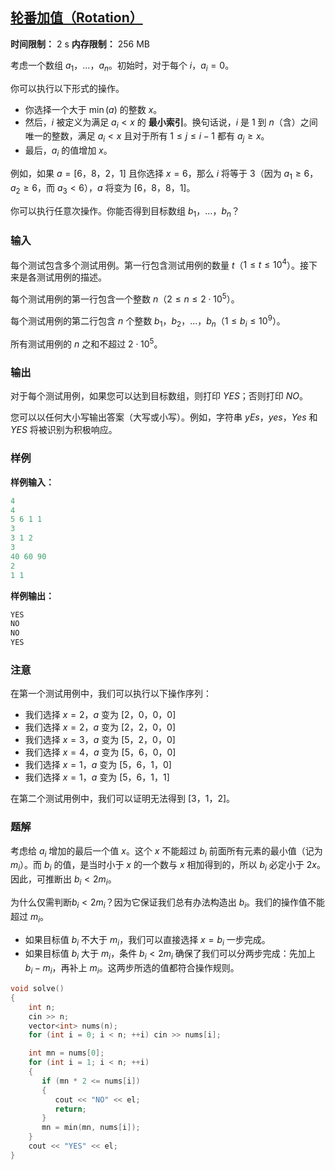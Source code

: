 ## [轮番加值（Rotation）](https://codeforces.com/contest/2128/problem/C)

**时间限制：** 2 s
**内存限制：** 256 MB



考虑一个数组 $a_1$，$\ldots$，$a_n$。初始时，对于每个 $i$，$a_i = 0$。

你可以执行以下形式的操作。

-   你选择一个大于 $\min(a)$ 的整数 $x$。
-   然后，$i$ 被定义为满足 $a_i < x$ 的 **最小索引**。换句话说，$i$ 是 $1$ 到 $n$（含）之间唯一的整数，满足 $a_i < x$ 且对于所有 $1 \leq j \leq i-1$ 都有 $a_j \geq x$。
-   最后，$a_i$ 的值增加 $x$。

例如，如果 $a = [6$，$8$，$2$，$1]$ 且你选择 $x = 6$，那么 $i$ 将等于 $3$（因为 $a_1 \geq 6$，$a_2 \geq 6$，而 $a_3 < 6$），$a$ 将变为 $[6$，$8$，$8$，$1]$。

你可以执行任意次操作。你能否得到目标数组 $b_1$，$\ldots$，$b_n$？







### 输入

每个测试包含多个测试用例。第一行包含测试用例的数量 $t$（$1 \le t \le 10^4$）。接下来是各测试用例的描述。

每个测试用例的第一行包含一个整数 $n$（$2 \leq n \leq 2 \cdot 10^5$）。

每个测试用例的第二行包含 $n$ 个整数 $b_1$，$b_2$，$\ldots$，$b_n$（$1 \le b_i \le 10^9$）。

所有测试用例的 $n$ 之和不超过 $2 \cdot 10^5$。





### 输出

对于每个测试用例，如果您可以达到目标数组，则打印 $YES$；否则打印 $NO$。

您可以以任何大小写输出答案（大写或小写）。例如，字符串  $yEs$，$yes$，$Yes$ 和 $YES$  将被识别为积极响应。





### 样例

**样例输入：**

```cpp
4
4
5 6 1 1
3
3 1 2
3
40 60 90
2
1 1
```



**样例输出：**

```cpp
YES
NO
NO
YES
```





### 注意

在第一个测试用例中，我们可以执行以下操作序列：

-   我们选择 $x=2$，$a$ 变为 $[2$，$0$，$0$，$0]$
-   我们选择 $x=2$，$a$ 变为 $[2$，$2$，$0$，$0]$
-   我们选择 $x=3$，$a$ 变为 $[5$，$2$，$0$，$0]$
-   我们选择 $x=4$，$a$ 变为 $[5$，$6$，$0$，$0]$
-   我们选择 $x=1$，$a$ 变为 $[5$，$6$，$1$，$0]$
-   我们选择 $x=1$，$a$ 变为 $[5$，$6$，$1$，$1]$

在第二个测试用例中，我们可以证明无法得到 $[3$，$1$，$2]$。





### 题解

考虑给 $a_i$ 增加的最后一个值 $x$。这个 $x$ 不能超过 $b_i$ 前面所有元素的最小值（记为 $m_i$）。而 $b_i$ 的值，是当时小于 $x$ 的一个数与 $x$ 相加得到的，所以 $b_i$ 必定小于 $2x$。因此，可推断出 $b_i < 2m_i$。

为什么仅需判断$b_i < 2m_i$？因为它保证我们总有办法构造出 $b_i$。我们的操作值不能超过 $m_i$。
-   如果目标值 $b_i$ 不大于 $m_i$，我们可以直接选择 $x = b_i$ 一步完成。
-   如果目标值 $b_i$ 大于 $m_i$，条件 $b_i < 2m_i$ 确保了我们可以分两步完成：先加上 $b_i - m_i$，再补上 $m_i$。这两步所选的值都符合操作规则。



```cpp
void solve()  
{  
    int n;  
    cin >> n;  
    vector<int> nums(n);  
    for (int i = 0; i < n; ++i) cin >> nums[i];  

    int mn = nums[0];  
    for (int i = 1; i < n; ++i)  
    {  
       if (mn * 2 <= nums[i])  
       {  
          cout << "NO" << el;  
          return;  
       }  
       mn = min(mn, nums[i]);  
    }  
    cout << "YES" << el;  
}
```